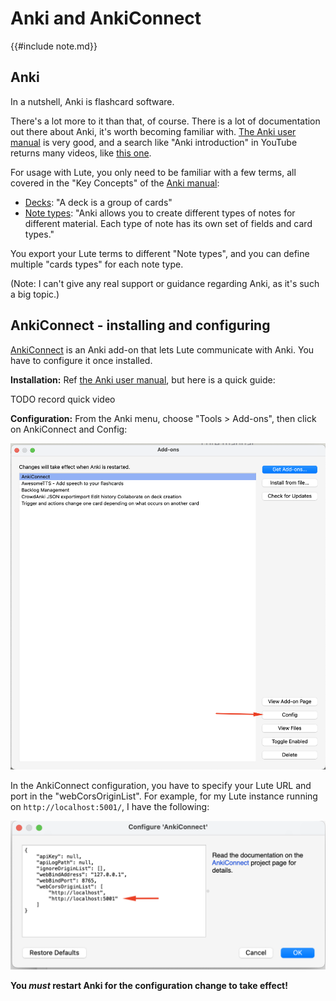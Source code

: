 # Anki and AnkiConnect

{{#include note.md}}

## Anki

In a nutshell, Anki is flashcard software.

There's a lot more to it than that, of course.  There is a lot of documentation out there about Anki, it's worth becoming familiar with.  [The Anki user manual](https://docs.ankiweb.net/) is very good, and a search like "Anki introduction" in YouTube returns many videos, like [this one](https://www.youtube.com/watch?v=ixD9RWpFuk4). 

For usage with Lute, you only need to be familiar with a few terms, all covered in the "Key Concepts" of the [Anki manual](https://docs.ankiweb.net/getting-started.html):

- [Decks](https://docs.ankiweb.net/getting-started.html#decks): "A deck is a group of cards"
- [Note types](https://docs.ankiweb.net/getting-started.html#note-types): "Anki allows you to create different types of notes for different material. Each type of note has its own set of fields and card types."

You export your Lute terms to different "Note types", and you can define multiple "cards types" for each note type.

(Note: I can't give any real support or guidance regarding Anki, as it's such a big topic.)

## AnkiConnect - installing and configuring

[AnkiConnect](https://ankiweb.net/shared/info/2055492159) is an Anki add-on that lets Lute communicate with Anki.  You have to configure it once installed.

**Installation:** Ref [the Anki user manual](https://docs.ankiweb.net/addons.html), but here is a quick guide:

TODO record quick video

**Configuration:** From the Anki menu, choose "Tools > Add-ons", then click on AnkiConnect and Config:

![image](../../assets/usage/ankiexport/ankiconnect_config_1.png)

In the AnkiConnect configuration, you have to specify your Lute URL and port in the "webCorsOriginList".  For example, for my Lute instance running on `http://localhost:5001/`, I have the following:

![image](../../assets/usage/ankiexport/ankiconnect_config_2.png)

**You _must_ restart Anki for the configuration change to take effect!**
